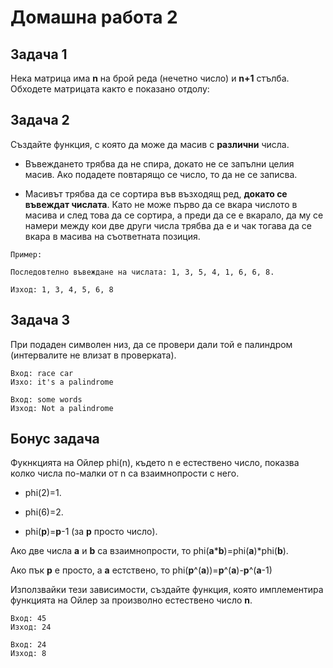 # Домашна работа 2

## Задача 1
Нека матрица има **n** на брой реда (нечетно число) и **n+1** стълба.
Обходете матрицата както е показано отдолу:


 ## Задача 2
 Създайте функция, с която да може да масив с **различни** числа.
 
 - Въвеждането трябва да не спира, докато не се запълни целия масив. Ако подадете повтарящо се число, то да не се записва.
 
 - Масивът трябва да се сортира във възходящ ред, **докато се въвеждат числата**. Като не може първо да се вкара числото в масива и след това да се сортира, а преди да се е     вкарало, да му се намери между кои две други числа трябва да е и чак тогава да се вкара в масива на съответната позиция.
 
 ```
 Пример: 
 
 Последовтелно въвеждане на числата: 1, 3, 5, 4, 1, 6, 6, 8.
 
 Изход: 1, 3, 4, 5, 6, 8
 ```
 
 ## Задача 3
 
 При подаден символен низ, да се провери дали той е палиндром (интервалите не влизат в проверката).

```
Вход: race car
Изхо: it's a palindrome

Вход: some words
Изход: Not a palindrome
```

## Бонус задача
Фукнкцията на Ойлер phi(n), където n е естествено число, показва колко числа по-малки от n са взаимнопрости с него.

- phi(2)=1.

- phi(6)=2.

- phi(**p**)=**p**-1 (за **p** просто число).

Ако две числа **а** и **b**  са взаимнопрости, то phi(**a**\***b**)=phi(**a**)\*phi(**b**).

Ако пък **p** е просто, a **а** естствено, то phi(**p**^(**a**))=**p**^(**a**)-**p**^(**a**-1)

Използвайки тези зависимости, създайте функция, която имплементира функцията на Ойлер за произволно естествено число **n**.

```
Вход: 45
Изход: 24

Вход: 24
Изход: 8
```
